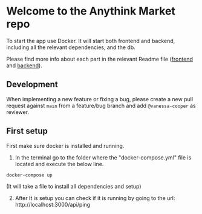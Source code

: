 # Welcome to the Anythink Market repo

To start the app use Docker. It will start both frontend and backend, including all the relevant dependencies, and the db.

Please find more info about each part in the relevant Readme file ([frontend](frontend/readme.md) and [backend](backend/README.md)).

## Development

When implementing a new feature or fixing a bug, please create a new pull request against `main` from a feature/bug branch and add `@vanessa-cooper` as reviewer.

## First setup

First make sure docker is installed and running.

1. In the terminal go to the folder where the "docker-compose.yml" file is located and execute the below line.

``docker-compose up``

(It will take a file to install all dependencies and setup)

2. After It is setup you can check if it is running by going to the url: http://localhost:3000/api/ping